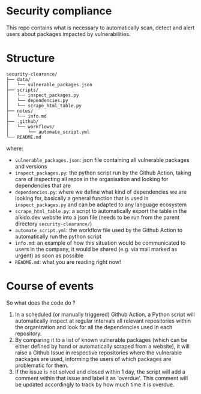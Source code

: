 # Security compliance

This repo contains what is necessary to automatically scan, detect and alert users about packages impacted by vulnerabilities.

# Structure
```
security-clearance/
├── data/
│   └── vulnerable_packages.json
├── scripts/
│   └── inspect_packages.py
│   └── dependencies.py
│   └── scrape_html_table.py
├── notes/
│   └── info.md
├── .github/
│   └── workflows/
│       └── automate_script.yml
└── README.md
```
where:
- `vulnerable_packages.json`: json file containing all vulnerable packages and versions
- `inspect_packages.py`: the python script run by the Github Action, taking care of inspecting all repos in the organisation and looking for dependencies that are 
- `dependencies.py`: where we define what kind of dependencies we are looking for, basically a general function that is used in `inspect_packages.py` and can be adapted to any language ecosystem
- `scrape_html_table.py`: a script to automatically export the table in the aikido.dev website into a json file (needs to be run from the parent directory `security-clearance/`)
- `automate_script.yml`: the workflow file used by the Github Action to automatically run the python script 
- `info.md`: an example of how this situation would be communicated to users in the company, it would be shared (e.g. via mail marked as urgent) as soon as possible  
- `README.md`: what you are reading right now!

# Course of events

So what does the code do ?

1) In a scheduled (or manually triggered) Github Action, a Python script will automatically inspect at regular intervals all relevant repositories within the organization and look for all the dependencies used in each repository.
2) By comparing it to a list of known vulnerable packages (which can be either defined by hand or automatically scraped from a website), it will raise a Github Issue in respective repositories where the vulnerable packages are used, informing the users of which packages are problematic for them.
3) If the issue is not solved and closed within 1 day, the script will add a comment within that issue and label it as 'overdue'. This comment will be updated accordingly to track by how much time it is overdue.